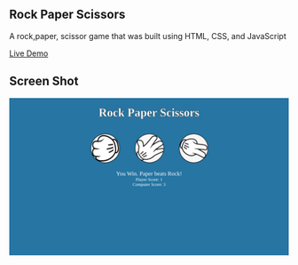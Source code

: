 ## Rock Paper Scissors

A rock,paper, scissor game that was built using HTML, CSS, and JavaScript

[Live Demo](https://MasonTS07.github.io/rock-paper-scissors/)

## Screen Shot

![](images/rpsSS.png)

